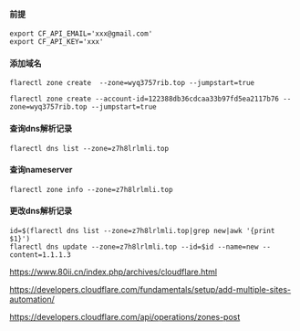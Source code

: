 #### 前提

```
export CF_API_EMAIL='xxx@gmail.com'
export CF_API_KEY='xxx'
```



#### 添加域名

```
flarectl zone create  --zone=wyq3757rib.top --jumpstart=true

flarectl zone create --account-id=122388db36cdcaa33b97fd5ea2117b76 --zone=wyq3757rib.top --jumpstart=true
```



#### 查询dns解析记录

```
flarectl dns list --zone=z7h8lrlmli.top
```



#### 查询nameserver

```
flarectl zone info --zone=z7h8lrlmli.top
```



#### 更改dns解析记录

```
id=$(flarectl dns list --zone=z7h8lrlmli.top|grep new|awk '{print $1}')
flarectl dns update --zone=z7h8lrlmli.top --id=$id --name=new --content=1.1.1.3
```





https://www.80ii.cn/index.php/archives/cloudflare.html

https://developers.cloudflare.com/fundamentals/setup/add-multiple-sites-automation/

https://developers.cloudflare.com/api/operations/zones-post